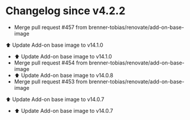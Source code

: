 # Changelog since v4.2.2
- Merge pull request #457 from brenner-tobias/renovate/add-on-base-image

⬆️ Update Add-on base image to v14.1.0 
- ⬆️ Update Add-on base image to v14.1.0 
- Merge pull request #454 from brenner-tobias/renovate/add-on-base-image 
- ⬆️ Update Add-on base image to v14.0.8 
- Merge pull request #453 from brenner-tobias/renovate/add-on-base-image

⬆️ Update Add-on base image to v14.0.7 
- ⬆️ Update Add-on base image to v14.0.7 
